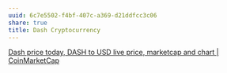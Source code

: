 ```yaml
---
uuid: 6c7e5502-f4bf-407c-a369-d21ddfcc3c06
share: true
title: Dash Cryptocurrency
---
```

[Dash price today, DASH to USD live price, marketcap and chart | CoinMarketCap](https://coinmarketcap.com/currencies/dash/)